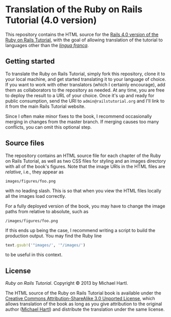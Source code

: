 # Translation of the Ruby on Rails Tutorial (4.0 version)

This repository contains the HTML source for the [Rails 4.0 version of the Ruby on Rails Tutorial](http://railstutorial.org/), with the goal of allowing translation of the tutorial to languages other than the [*lingua franca*](http://en.wikipedia.org/wiki/Lingua_franca).

## Getting started

To translate the Ruby on Rails Tutorial, simply fork this repository, clone it to your local machine, and get started translating it to your language of choice. If you want to work with other translators (which I certainly encourage), add them as collaborators to the repository as needed. At any time, you are free to deploy the result to a URL of your choice. Once it's up and ready for public consumption, send the URI to `admin@railstutorial.org` and I'll link to it from the main Rails Tutorial website.

Since I often make minor fixes to the book, I recommend occasionally merging in changes from the master branch. If merging causes too many conflicts, you can omit this optional step.

## Source files

The repository contains an HTML source file for each chapter of the Ruby on Rails Tutorial, as well as two CSS files for styling and an images directory with all of the book's figures. Note that the image URIs in the HTML files are *relative*, i.e., they appear as

    images/figures/foo.png

with no leading slash. This is so that when you view the HTML files locally all the images load correctly.

For a fully deployed version of the book, you may have to change the image paths from relative to absolute, such as

    /images/figures/foo.png

If this ends up being the case, I recommend writing a script to build the production output. You may find the Ruby line

```ruby
text.gsub!('"images/', '"/images/')
```

to be useful in this context.

## License

*Ruby on Rails Tutorial*. Copyright &copy; 2013 by Michael Hartl.

The HTML source of the Ruby on Rails Tutorial book is available under the [Creative Commons Attribution-ShareAlike 3.0 Unported License](http://creativecommons.org/licenses/by-sa/3.0/), which allows translation of the book as long as you give attribution to the original author ([Michael Hartl](http://michaelhartl.com/)) and distribute the translation under the same license.